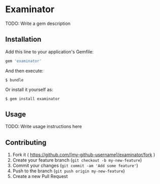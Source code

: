 # Examinator

TODO: Write a gem description

## Installation

Add this line to your application's Gemfile:

```ruby
gem 'examinator'
```

And then execute:

    $ bundle

Or install it yourself as:

    $ gem install examinator

## Usage

TODO: Write usage instructions here

## Contributing

1. Fork it ( https://github.com/[my-github-username]/examinator/fork )
2. Create your feature branch (`git checkout -b my-new-feature`)
3. Commit your changes (`git commit -am 'Add some feature'`)
4. Push to the branch (`git push origin my-new-feature`)
5. Create a new Pull Request

